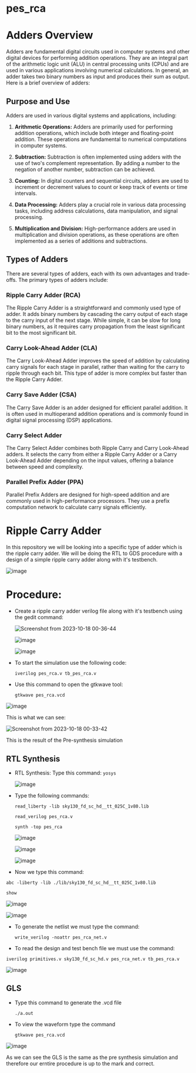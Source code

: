 # pes_rca
# Adders Overview

Adders are fundamental digital circuits used in computer systems and other digital devices for performing addition operations. They are an integral part of the arithmetic logic unit (ALU) in central processing units (CPUs) and are used in various applications involving numerical calculations. In general, an adder takes two binary numbers as input and produces their sum as output. Here is a brief overview of adders:

## Purpose and Use

Adders are used in various digital systems and applications, including:

1. **Arithmetic Operations:** Adders are primarily used for performing addition operations, which include both integer and floating-point addition. These operations are fundamental to numerical computations in computer systems.

2. **Subtraction:** Subtraction is often implemented using adders with the use of two's complement representation. By adding a number to the negation of another number, subtraction can be achieved.

3. **Counting:** In digital counters and sequential circuits, adders are used to increment or decrement values to count or keep track of events or time intervals.

4. **Data Processing:** Adders play a crucial role in various data processing tasks, including address calculations, data manipulation, and signal processing.

5. **Multiplication and Division:** High-performance adders are used in multiplication and division operations, as these operations are often implemented as a series of additions and subtractions.

## Types of Adders

There are several types of adders, each with its own advantages and trade-offs. The primary types of adders include:

### Ripple Carry Adder (RCA)

The Ripple Carry Adder is a straightforward and commonly used type of adder. It adds binary numbers by cascading the carry output of each stage to the carry input of the next stage. While simple, it can be slow for long binary numbers, as it requires carry propagation from the least significant bit to the most significant bit.

### Carry Look-Ahead Adder (CLA)

The Carry Look-Ahead Adder improves the speed of addition by calculating carry signals for each stage in parallel, rather than waiting for the carry to ripple through each bit. This type of adder is more complex but faster than the Ripple Carry Adder.

### Carry Save Adder (CSA)

The Carry Save Adder is an adder designed for efficient parallel addition. It is often used in multioperand addition operations and is commonly found in digital signal processing (DSP) applications.

### Carry Select Adder

The Carry Select Adder combines both Ripple Carry and Carry Look-Ahead adders. It selects the carry from either a Ripple Carry Adder or a Carry Look-Ahead Adder depending on the input values, offering a balance between speed and complexity.

### Parallel Prefix Adder (PPA)

Parallel Prefix Adders are designed for high-speed addition and are commonly used in high-performance processors. They use a prefix computation network to calculate carry signals efficiently.

# Ripple Carry Adder
In this repository we will be looking into a specific type of adder which is the ripple carry adder. We will be doing the RTL to GDS procedure with a design of a simple ripple carry adder along with it's testbench.

![image](https://github.com/Pranav1723/pes_rca/assets/78376336/07026c08-6945-4b6c-a3c2-8c0acb55f692)


# Procedure:

- Create a ripple carry adder verilog file along with it's testbench using the gedit command:

  ![Screenshot from 2023-10-18 00-36-44](https://github.com/Pranav1723/pes_Hamming/assets/78376336/5d3a0973-0170-484b-850e-332a9db9294d)

  ![image](https://github.com/Pranav1723/pes_Hamming/assets/78376336/4d26d1a8-6d97-4ba9-9eae-1113e210c185)

  ![image](https://github.com/Pranav1723/pes_Hamming/assets/78376336/c28d5c40-11f5-4054-ae13-fb3e9af0bd11)

- To start the simulation use the following code:

  ``` iverilog pes_rca.v tb_pes_rca.v ```

- Use this command to open the gtkwave tool:

  ``` gtkwave pes_rca.vcd ```

![image](https://github.com/Pranav1723/pes_Hamming/assets/78376336/7815ed9c-a21a-42fb-9da6-e37c56858357)

This is what we can see:

![Screenshot from 2023-10-18 00-33-42](https://github.com/Pranav1723/pes_Hamming/assets/78376336/4c044b7a-11a8-495f-8480-2abd08ae6ece)

This is the result of the Pre-synthesis simulation

## RTL Synthesis

- RTL Synthesis: Type this command:
  ``` yosys ```

  ![image](https://github.com/Pranav1723/pes_rca/assets/78376336/adc38b2b-748c-4677-ae37-7b6eda3789ac)

- Type the following commands:

  ``` read_liberty -lib sky130_fd_sc_hd__tt_025C_1v80.lib ```

  ``` read_verilog pes_rca.v ```

  ``` synth -top pes_rca ```
  
      

  ![image](https://github.com/Pranav1723/pes_rca/assets/78376336/ba960a01-9a06-43a9-9d4e-6c5f12d677e8)

  ![image](https://github.com/Pranav1723/pes_rca/assets/78376336/f8e5a0f0-b190-4bfe-be3a-23dd5958c0ef)

  ![image](https://github.com/Pranav1723/pes_rca/assets/78376336/59d74212-5481-410d-acd7-8a56ca8f8b40)

- Now we type this command:

 ``` abc -liberty -lib ./lib/sky130_fd_sc_hd__tt_025C_1v80.lib ```

 ``` show ```

 ![image](https://github.com/Pranav1723/pes_rca/assets/78376336/42ea8fcd-718b-4962-9e4c-eeafaf6ab25f)


 ![image](https://github.com/Pranav1723/pes_rca/assets/78376336/d73b06a7-415f-46dc-b715-d9e82e0f6eaa)


- To generate the netlist we must type the command:

  ``` write_verilog -noattr pes_rca_net.v ```

- To read the design and test bench file we must use the command:

``` iverilog primitives.v sky130_fd_sc_hd.v pes_rca_net.v tb_pes_rca.v ```

![image](https://github.com/Pranav1723/pes_rca/assets/78376336/888e9b2a-0695-40a4-a976-9d1f277bb6d5)

## GLS 

- Type this command to generate the .vcd file

  ``` ./a.out ```

- To view the waveform type the command

  ``` gtkwave pes_rca.vcd ```

![image](https://github.com/Pranav1723/pes_rca/assets/78376336/ef25d2a5-3c2e-463f-b81c-984a0e28cab4)

As we can see the GLS is the same as the pre synthesis simulation and therefore our erntire procedure is up to the mark and correct.
